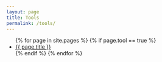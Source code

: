 ```yaml
---
layout: page
title: Tools
permalink: /tools/
---
```


<ul>
  {% for page in site.pages %}
    {% if page.tool == true %}
          <li><a href="{{ page.url | prepend: site.baseurl }}">{{ page.title }}</a></li>
    {% endif %}   <!-- resource-p -->
  {% endfor %}  <!-- page -->
</ul>
